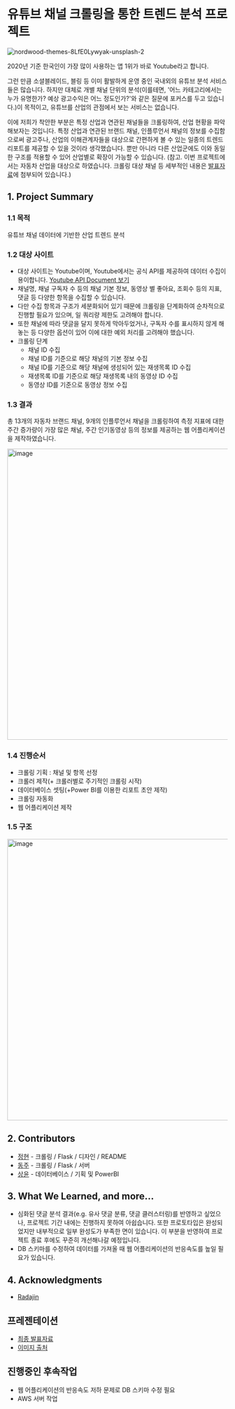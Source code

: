 # 유튜브 채널 크롤링을 통한 트렌드 분석 프로젝트


![nordwood-themes-8LfE0Lywyak-unsplash-2](https://user-images.githubusercontent.com/80465347/128330807-7eeb4c07-3877-4708-9bd1-4d2a4deeda1b.jpg)


2020년 기준 한국인이 가장 많이 사용하는 앱 1위가 바로 Youtube라고 합니다.

그런 만큼 소셜블레이드, 블링 등 이미 활발하게 운영 중인 국내외의 유튜브 분석 서비스들은 많습니다. 하지만 대체로 개별 채널 단위의 분석(이를테면, '어느 카테고리에서는 누가 유명한가? 예상 광고수익은 어느 정도인가?'와 같은 질문에 포커스를 두고 있습니다.)이 목적이고, 유튜브를 산업의 관점에서 보는 서비스는 없습니다.

이에 저희가 착안한 부분은 특정 산업과 연관된 채널들을 크롤링하여, 산업 현황을 파악해보자는 것입니다. 특정 산업과 연관된 브랜드 채널, 인플루언서 채널의 정보를 수집함으로써 광고주나, 산업의 이해관계자들을 대상으로 간편하게 볼 수 있는 일종의 트렌드 리포트를 제공할 수 있을 것이라 생각했습니다. 뿐만 아니라 다른 산업군에도 이와 동일한 구조를 적용할 수 있어 산업별로 확장이 가능할 수 있습니다. 
(참고. 이번 프로젝트에서는 자동차 산업을 대상으로 하였습니다. 크롤링 대상 채널 등 세부적인 내용은 [발표자료](https://drive.google.com/file/d/1jGTwHEqVpJSZVmavaZ-DgCPNKNqHfmKO/view?usp=sharing)에 첨부되어 있습니다.) 


## 1. Project Summary 


### 1.1 목적 

유튜브 채널 데이터에 기반한 산업 트렌드 분석 


### 1.2 대상 사이트 

- 대상 사이트는 Youtube이며, Youtube에서는 공식 API를 제공하여 데이터 수집이 용이합니다. [Youtube API Document 보기](https://developers.google.com/youtube/v3/getting-started?hl=ko) 
- 채널명, 채널 구독자 수 등의 채널 기본 정보, 동영상 별 좋아요, 조회수 등의 지표, 댓글 등 다양한 항목을 수집할 수 있습니다.  
- 다만 수집 항목과 구조가 세분화되어 있기 때문에 크롤링을 단계화하여 순차적으로 진행할 필요가 있으며, 일 쿼리량 제한도 고려해야 합니다.  
- 또한 채널에 따라 댓글을 달지 못하게 막아두었거나, 구독자 수를 표시하지 않게 해놓는 등 다양한 옵션이 있어 이에 대한 예외 처리를 고려해야 했습니다. 
- 크롤링 단계
  - 채널 ID 수집
   - 채널 ID를 기준으로 해당 채널의 기본 정보 수집 
  - 채널 ID를 기준으로 해당 채널에 생성되어 있는 재생목록 ID 수집
  - 재생목록 ID를 기준으로 해당 재생목록 내의 동영상 ID 수집 
  - 동영상 ID를 기준으로 동영상 정보 수집  


### 1.3 결과

총 13개의 자동차 브랜드 채널, 9개의 인플루언서 채널을 크롤링하여 
측정 지표에 대한 주간 증가량이 가장 많은 채널, 주간 인기동영상 등의 정보를 제공하는 웹 어플리케이션을 제작하였습니다. 

<img width="666" alt="image" src="https://user-images.githubusercontent.com/80465347/128343905-11602bc3-9b63-4a68-b8aa-7191c27ec03a.png">


### 1.4 진행순서 

- 크롤링 기획 : 채널 및 항목 선정
- 크롤러 제작(+ 크롤러별로 주기적인 크롤링 시작)  
- 데이터베이스 셋팅(+Power BI를 이용한 리포트 초안 제작)   
- 크롤링 자동화
- 웹 어플리케이션 제작 


### 1.5 구조
<img width="644" alt="image" src="https://user-images.githubusercontent.com/80465347/128333248-d3518160-53a1-43a2-820d-254c83e1225c.png">



## 2. Contributors

* [정현](https://github.com/JeonghyunKo) - 크롤링 / Flask / 디자인 / README
* [동주](https://github.com/lee-edgar) - 크롤링 / Flask / 서버 
* [상윤](https://github.com/metahong) - 데이터베이스 / 기획 및 PowerBI 


## 3. What We Learned, and more... 

- 심화된 댓글 분석 결과(e.g. 유사 댓글 분류, 댓글 클러스터링)를 반영하고 싶었으나, 프로젝트 기간 내에는 진행하지 못하여 아쉽습니다. 또한 프로토타입은 완성되었지만 내부적으로 일부 완성도가 부족한 면이 있습니다. 이 부분을 반영하여 프로젝트 종료 후에도 꾸준히 개선해나갈 예정입니다. 
- DB 스키마를 수정하여 데이터를 가져올 때 웹 어플리케이션의 반응속도를 높일 필요가 있습니다. 


## 4. Acknowledgments 

* [Radajin](https://github.com/radajin)  


## 프레젠테이션 

* [최종 발표자료](https://drive.google.com/file/d/1jGTwHEqVpJSZVmavaZ-DgCPNKNqHfmKO/view?usp=sharing)
* [이미지 출처](https://unsplash.com/photos/8LfE0Lywyak?utm_source=unsplash&utm_medium=referral&utm_content=creditShareLink)

## 진행중인 후속작업

* 웹 어플리케이션의 반응속도 저하 문제로 DB 스키마 수정 필요 
* AWS 서버 작업  
